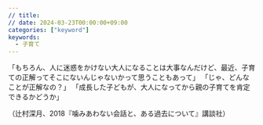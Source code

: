 ```yaml
---
// title: 
// date: 2024-03-23T00:00:00+09:00
categories: ["keyword"]
keywords:
  - 子育て
---
```

「もちろん、人に迷惑をかけない大人になることは大事なんだけど、最近、子育ての正解ってそこにないんじゃないかって思うこともあって」
「じゃ、どんなことが正解なの？」
「成長した子どもが、大人になってから親の子育てを肯定できるかどうか」

（辻村深月、2018『噛みあわない会話と、ある過去について』講談社）